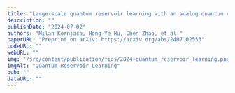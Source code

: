 ```yaml
---
title: "Large-scale quantum reservoir learning with an analog quantum computer"
description: ""
publishDate: "2024-07-02"
authors: "Milan Kornjača, Hong-Ye Hu, Chen Zhao, et al."
paperURL: "Preprint on arXiv: https://arxiv.org/abs/2407.02553"
codeURL: ""
webURL: ""
img: "/src/content/publication/figs/2024-quantum_reservoir_learning.png"
imgAlt: "Quantum Reservoir Learning"
pub: ""
dataURL: ""
---
```

